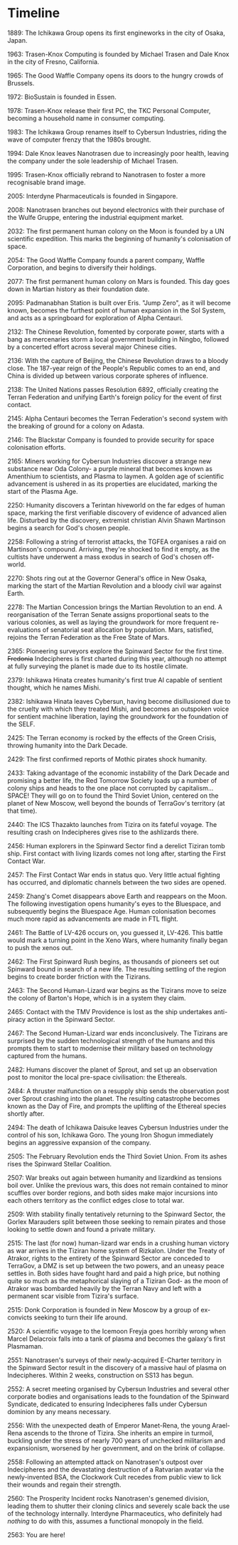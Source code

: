 # Timeline

1889: The Ichikawa Group opens its first engineworks in the city of Osaka, Japan.

1963: Trasen-Knox Computing is founded by Michael Trasen and Dale Knox in the city of Fresno, California.

1965: The Good Waffle Company opens its doors to the hungry crowds of Brussels.

1972: BioSustain is founded in Essen.

1978: Trasen-Knox release their first PC, the TKC Personal Computer, becoming a household name in consumer computing.

1983: The Ichikawa Group renames itself to Cybersun Industries, riding the wave of computer frenzy that the 1980s brought.

1994: Dale Knox leaves Nanotrasen due to increasingly poor health, leaving the company under the sole leadership of Michael Trasen.

1995: Trasen-Knox officially rebrand to Nanotrasen to foster a more recognisable brand image.

2005: Interdyne Pharmaceuticals is founded in Singapore.

2008: Nanotrasen branches out beyond electronics with their purchase of the Wulfe Gruppe, entering the industrial equipment market.

2032: The first permanent human colony on the Moon is founded by a UN scientific expedition. This marks the beginning of humanity's colonisation of space.

2054: The Good Waffle Company founds a parent company, Waffle Corporation, and begins to diversify their holdings.

2077: The first permanent human colony on Mars is founded. This day goes down in Martian history as their foundation date.

2095: Padmanabhan Station is built over Eris. "Jump Zero", as it will become known, becomes the furthest point of human expansion in the Sol System, and acts as a springboard for exploration of Alpha Centauri.

2132: The Chinese Revolution, fomented by corporate power, starts with a bang as mercenaries storm a local government building in Ningbo, followed by a concerted effort across several major Chinese cities.

2136: With the capture of Beijing, the Chinese Revolution draws to a bloody close. The 187-year reign of the People's Republic comes to an end, and China is divided up between various corporate spheres of influence.

2138: The United Nations passes Resolution 6892, officially creating the Terran Federation and unifying Earth's foreign policy for the event of first contact.

2145: Alpha Centauri becomes the Terran Federation's second system with the breaking of ground for a colony on Adasta.

2146: The Blackstar Company is founded to provide security for space colonisation efforts.

2165: Miners working for Cybersun Industries discover a strange new substance near Oda Colony- a purple mineral that becomes known as Amenthium to scientists, and Plasma to laymen. A golden age of scientific advancement is ushered in as its properties are elucidated, marking the start of the Plasma Age.

2250: Humanity discovers a Terintan hiveworld on the far edges of human space, marking the first verifiable discovery of evidence of advanced alien life. Disturbed by the discovery, extremist christian Alvin Shawn Martinson begins a search for God's chosen people.

2258: Following a string of terrorist attacks, the TGFEA organises a raid on Martinson's compound. Arriving, they're shocked to find it empty, as the cultists have underwent a mass exodus in search of God's chosen off-world.

2270: Shots ring out at the Governor General's office in New Osaka, marking the start of the Martian Revolution and a bloody civil war against Earth.

2278: The Martian Concession brings the Martian Revolution to an end. A reorganisation of the Terran Senate assigns proportional seats to the various colonies, as well as laying the groundwork for more frequent re-evaluations of senatorial seat allocation by population. Mars, satisfied, rejoins the Terran Federation as the Free State of Mars.

2365: Pioneering surveyors explore the Spinward Sector for the first time. ~~Fredonia~~ Indecipheres is first charted during this year, although no attempt at fully surveying the planet is made due to its hostile climate.

2379: Ishikawa Hinata creates humanity's first true AI capable of sentient thought, which he names Mishi.

2382: Ishikawa Hinata leaves Cybersun, having become disillusioned due to the cruelty with which they treated Mishi, and becomes an outspoken voice for sentient machine liberation, laying the groundwork for the foundation of the SELF.

2425: The Terran economy is rocked by the effects of the Green Crisis, throwing humanity into the Dark Decade.

2429: The first confirmed reports of Mothic pirates shock humanity.

2433: Taking advantage of the economic instability of the Dark Decade and promising a better life, the Red Tomorrow Society loads up a number of colony ships and heads to the one place not corrupted by capitalism... SPACE! They will go on to found the Third Soviet Union, centered on the planet of New Moscow, well beyond the bounds of TerraGov's territory (at that time).

2440: The ICS Thazakto launches from Tizira on its fateful voyage. The resulting crash on Indecipheres gives rise to the ashlizards there.

2456: Human explorers in the Spinward Sector find a derelict Tiziran tomb ship. First contact with living lizards comes not long after, starting the First Contact War.

2457: The First Contact War ends in status quo. Very little actual fighting has occurred, and diplomatic channels between the two sides are opened.

2459: Zhang's Comet disappears above Earth and reappears on the Moon. The following investigation opens humanity's eyes to the Bluespace, and subsequently begins the Bluespace Age. Human colonisation becomes much more rapid as advancements are made in FTL flight.

2461: The Battle of LV-426 occurs on, you guessed it, LV-426. This battle would mark a turning point in the Xeno Wars, where humanity finally began to push the xenos out.

2462: The First Spinward Rush begins, as thousands of pioneers set out Spinward bound in search of a new life. The resulting settling of the region begins to create border friction with the Tizirans.

2463: The Second Human-Lizard war begins as the Tizirans move to seize the colony of Barton's Hope, which is in a system they claim.

2465: Contact with the TMV Providence is lost as the ship undertakes anti-piracy action in the Spinward Sector.

2467: The Second Human-Lizard war ends inconclusively. The Tizirans are surprised by the sudden technological strength of the humans and this prompts them to start to modernise their military based on technology captured from the humans.

2482: Humans discover the planet of Sprout, and set up an observation post to monitor the local pre-space civilisation: the Ethereals.

2484: A thruster malfunction on a resupply ship sends the observation post over Sprout crashing into the planet. The resulting catastrophe becomes known as the Day of Fire, and prompts the uplifting of the Ethereal species shortly after.

2494: The death of Ichikawa Daisuke leaves Cybersun Industries under the control of his son, Ichikawa Goro. The young Iron Shogun immediately begins an aggressive expansion of the company.

2505: The February Revolution ends the Third Soviet Union. From its ashes rises the Spinward Stellar Coalition.

2507: War breaks out again between humanity and lizardkind as tensions boil over. Unlike the previous wars, this does not remain contained to minor scuffles over border regions, and both sides make major incursions into each others territory as the conflict edges close to total war.

2509: With stability finally tentatively returning to the Spinward Sector, the Gorlex Marauders split between those seeking to remain pirates and those looking to settle down and found a private military.

2515: The last (for now) human-lizard war ends in a crushing human victory as war arrives in the Tiziran home system of Rizkalon. Under the Treaty of Atrakor, rights to the entirety of the Spinward Sector are conceded to TerraGov, a DMZ is set up between the two powers, and an uneasy peace settles in. Both sides have fought hard and paid a high price, but nothing quite so much as the metaphorical slaying of a Tiziran God- as the moon of Atrakor was bombarded heavily by the Terran Navy and left with a permanent scar visible from Tizira's surface.

2515: Donk Corporation is founded in New Moscow by a group of ex-convicts seeking to turn their life around.

2520: A scientific voyage to the Icemoon Freyja goes horribly wrong when Marcel Delacroix falls into a tank of plasma and becomes the galaxy's first Plasmaman.

2551: Nanotrasen's surveys of their newly-acquired E-Charter territory in the Spinward Sector result in the discovery of a massive haul of plasma on Indecipheres. Within 2 weeks, construction on SS13 has begun.

2552: A secret meeting organised by Cybersun Industries and several other corporate bodies and organisations leads to the foundation of the Spinward Syndicate, dedicated to ensuring Indecipheres falls under Cybersun dominion by any means necessary.

2556: With the unexpected death of Emperor Manet-Rena, the young Arael-Rena ascends to the throne of Tizira. She inherits an empire in turmoil, buckling under the stress of nearly 700 years of unchecked militarism and expansionism, worsened by her government, and on the brink of collapse.

2558: Following an attempted attack on Nanotrasen's outpost over Indecipheres and the devastating destruction of a Ratvarian avatar via the newly-invented BSA, the Clockwork Cult recedes from public view to lick their wounds and regain their strength.

2560: The Prosperity Incident rocks Nanotrasen's genemed division, leading them to shutter their cloning clinics and severely scale back the use of the technology internally. Interdyne Pharmaceutics, who definitely had *nothing* to do with this, assumes a functional monopoly in the field.

2563: You are here!